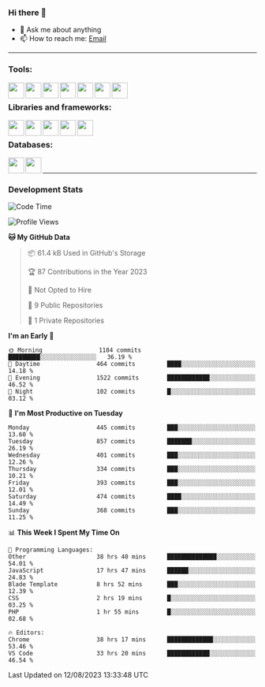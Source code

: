 ### Hi there 👋

- 💬 Ask me about anything
- 📫 How to reach me: [Email]

---

### Tools:
<img align='left' height="32" width="32" src="https://cdn.jsdelivr.net/npm/simple-icons@4.8.0/icons/phpstorm.svg" />
<img align='left' height="32" width="32" src="https://cdn.jsdelivr.net/npm/simple-icons@4.8.0/icons/webstorm.svg" />
<img align='left' height="32" width="32" src="https://cdn.jsdelivr.net/npm/simple-icons@4.8.0/icons/visualstudiocode.svg" />
<img align='left' height="32" width="32" src="https://cdn.jsdelivr.net/npm/simple-icons@4.8.0/icons/sublimetext.svg" />
<img align='left' height="32" width="32" src="https://cdn.jsdelivr.net/npm/simple-icons@4.8.0/icons/laragon.svg" />
<img align='left' height="32" width="32" src="https://cdn.jsdelivr.net/npm/simple-icons@4.8.0/icons/docker.svg" />
<img align='left' height="32" width="32" src="https://cdn.jsdelivr.net/npm/simple-icons@4.8.0/icons/amazonaws.svg" />
<br>

### Libraries and frameworks:
<img align='left' height="32" width="32" src="https://cdn.jsdelivr.net/npm/simple-icons@4.8.0/icons/laravel.svg" />
<img align='left' height="32" width="32" src="https://cdn.jsdelivr.net/npm/simple-icons@4.8.0/icons/vue-dot-js.svg" />
<img align='left' height="32" width="32" src="https://cdn.jsdelivr.net/npm/simple-icons@4.8.0/icons/jquery.svg" />
<img align='left' height="32" width="32" src="https://cdn.jsdelivr.net/npm/simple-icons@4.8.0/icons/sass.svg" />
<img align='left' height="32" width="32" src="https://cdn.jsdelivr.net/npm/simple-icons@4.8.0/icons/tailwindcss.svg" />
<br>

### Databases:
<img align='left' height="32" width="32" src="https://cdn.jsdelivr.net/npm/simple-icons@4.8.0/icons/mysql.svg" />
<img align='left' height="32" width="32" src="https://cdn.jsdelivr.net/npm/simple-icons@4.8.0/icons/microsoftsqlserver.svg" />
<br>

---
### Development Stats
<!--START_SECTION:waka-->
![Code Time](http://img.shields.io/badge/Code%20Time-2%2C255%20hrs%203%20mins-blue)

![Profile Views](http://img.shields.io/badge/Profile%20Views-0-blue)

**🐱 My GitHub Data** 

> 📦 61.4 kB Used in GitHub's Storage 
 > 
> 🏆 87 Contributions in the Year 2023
 > 
> 🚫 Not Opted to Hire
 > 
> 📜 9 Public Repositories 
 > 
> 🔑 1 Private Repositories 
 > 
**I'm an Early 🐤** 

```text
🌞 Morning                1184 commits        █████████░░░░░░░░░░░░░░░░   36.19 % 
🌆 Daytime                464 commits         ████░░░░░░░░░░░░░░░░░░░░░   14.18 % 
🌃 Evening                1522 commits        ████████████░░░░░░░░░░░░░   46.52 % 
🌙 Night                  102 commits         █░░░░░░░░░░░░░░░░░░░░░░░░   03.12 % 
```
📅 **I'm Most Productive on Tuesday** 

```text
Monday                   445 commits         ███░░░░░░░░░░░░░░░░░░░░░░   13.60 % 
Tuesday                  857 commits         ███████░░░░░░░░░░░░░░░░░░   26.19 % 
Wednesday                401 commits         ███░░░░░░░░░░░░░░░░░░░░░░   12.26 % 
Thursday                 334 commits         ███░░░░░░░░░░░░░░░░░░░░░░   10.21 % 
Friday                   393 commits         ███░░░░░░░░░░░░░░░░░░░░░░   12.01 % 
Saturday                 474 commits         ████░░░░░░░░░░░░░░░░░░░░░   14.49 % 
Sunday                   368 commits         ███░░░░░░░░░░░░░░░░░░░░░░   11.25 % 
```


📊 **This Week I Spent My Time On** 

```text
💬 Programming Languages: 
Other                    38 hrs 40 mins      ██████████████░░░░░░░░░░░   54.01 % 
JavaScript               17 hrs 47 mins      ██████░░░░░░░░░░░░░░░░░░░   24.83 % 
Blade Template           8 hrs 52 mins       ███░░░░░░░░░░░░░░░░░░░░░░   12.39 % 
CSS                      2 hrs 19 mins       █░░░░░░░░░░░░░░░░░░░░░░░░   03.25 % 
PHP                      1 hr 55 mins        █░░░░░░░░░░░░░░░░░░░░░░░░   02.68 % 

🔥 Editors: 
Chrome                   38 hrs 17 mins      █████████████░░░░░░░░░░░░   53.46 % 
VS Code                  33 hrs 20 mins      ████████████░░░░░░░░░░░░░   46.54 % 
```


 Last Updated on 12/08/2023 13:33:48 UTC
<!--END_SECTION:waka-->

[huyviet]: https://huyviet.vn/
[EMAIl]: https://mail.google.com/mail/u/0/?fs=1&tf=cm&source=mailto&to=huynguyenviet0110@gmail.com
